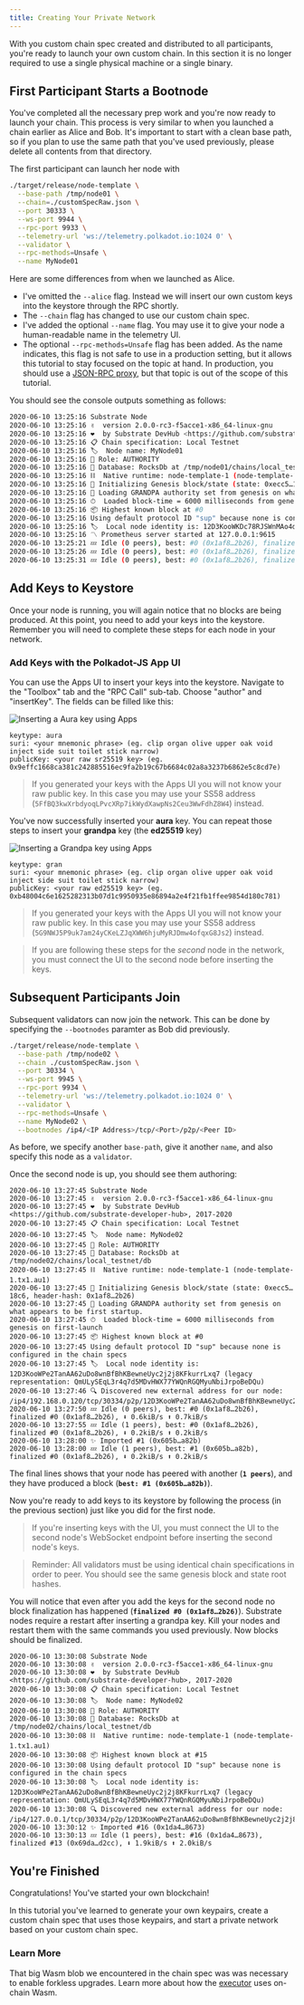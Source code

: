 ```yaml
---
title: Creating Your Private Network
---
```


With you custom chain spec created and distributed to all participants, you're ready to launch your
own custom chain. In this section it is no longer required to use a single physical machine or a
single binary.

## First Participant Starts a Bootnode

You've completed all the necessary prep work and you're now ready to launch your chain. This process
is very similar to when you launched a chain earlier as Alice and Bob. It's important to start with
a clean base path, so if you plan to use the same path that you've used previously, please delete
all contents from that directory.

The first participant can launch her node with

```bash
./target/release/node-template \
  --base-path /tmp/node01 \
  --chain=./customSpecRaw.json \
  --port 30333 \
  --ws-port 9944 \
  --rpc-port 9933 \
  --telemetry-url 'ws://telemetry.polkadot.io:1024 0' \
  --validator \
  --rpc-methods=Unsafe \
  --name MyNode01
```

Here are some differences from when we launched as Alice.

- I've omitted the `--alice` flag. Instead we will insert our own custom keys into the keystore
  through the RPC shortly.
- The `--chain` flag has changed to use our custom chain spec.
- I've added the optional `--name` flag. You may use it to give your node a human-readable name in
  the telemetry UI.
- The optional `--rpc-methods=Unsafe` flag has been added. As the name indicates, this flag is not
  safe to use in a production setting, but it allows this tutorial to stay focused on the topic at
  hand. In production, you should use a
  [JSON-RPC proxy](../../knowledgebase/getting-started/glossary#json-rpc-proxy-crate), but that topic is out of the
  scope of this tutorial.

You should see the console outputs something as follows:

```bash
2020-06-10 13:25:16 Substrate Node
2020-06-10 13:25:16 ✌️  version 2.0.0-rc3-f5acce1-x86_64-linux-gnu
2020-06-10 13:25:16 ❤️  by Substrate DevHub <https://github.com/substrate-developer-hub>, 2017-2020
2020-06-10 13:25:16 📋 Chain specification: Local Testnet
2020-06-10 13:25:16 🏷  Node name: MyNode01
2020-06-10 13:25:16 👤 Role: AUTHORITY
2020-06-10 13:25:16 💾 Database: RocksDb at /tmp/node01/chains/local_testnet/db
2020-06-10 13:25:16 ⛓  Native runtime: node-template-1 (node-template-1.tx1.au1)
2020-06-10 13:25:16 🔨 Initializing Genesis block/state (state: 0xecc5…18c6, header-hash: 0x1af8…2b26)
2020-06-10 13:25:16 👴 Loading GRANDPA authority set from genesis on what appears to be first startup.
2020-06-10 13:25:16 ⏱  Loaded block-time = 6000 milliseconds from genesis on first-launch
2020-06-10 13:25:16 📦 Highest known block at #0
2020-06-10 13:25:16 Using default protocol ID "sup" because none is configured in the chain specs
2020-06-10 13:25:16 🏷  Local node identity is: 12D3KooWKDc78RJSWnMAo4dkVdfyFqvrvEZZSVddP16fsHhSy6sw (legacy representation: QmPGVPfrg3gsUgoFgxpNNwjBputPKpukcWizQwedeBbKUr)
2020-06-10 13:25:16 〽️ Prometheus server started at 127.0.0.1:9615
2020-06-10 13:25:21 💤 Idle (0 peers), best: #0 (0x1af8…2b26), finalized #0 (0x1af8…2b26), ⬇ 0 ⬆ 0
2020-06-10 13:25:26 💤 Idle (0 peers), best: #0 (0x1af8…2b26), finalized #0 (0x1af8…2b26), ⬇ 0 ⬆ 0
2020-06-10 13:25:31 💤 Idle (0 peers), best: #0 (0x1af8…2b26), finalized #0 (0x1af8…2b26), ⬇ 0 ⬆ 0
```

## Add Keys to Keystore

Once your node is running, you will again notice that no blocks are being produced. At this point,
you need to add your keys into the keystore. Remember you will need to complete these steps for each
node in your network.

### Add Keys with the Polkadot-JS App UI

You can use the Apps UI to insert your keys into the keystore. Navigate to the "Toolbox" tab and the
"RPC Call" sub-tab. Choose "author" and "insertKey". The fields can be filled like this:

![Inserting a Aura key using Apps](assets/tutorials/private-network/private-network-apps-insert-key-aura.png)

```
keytype: aura
suri: <your mnemonic phrase> (eg. clip organ olive upper oak void inject side suit toilet stick narrow)
publicKey: <your raw sr25519 key> (eg. 0x9effc1668ca381c242885516ec9fa2b19c67b6684c02a8a3237b6862e5c8cd7e)
```

> If you generated your keys with the Apps UI you will not know your raw public key. In this case
> you may use your SS58 address (`5FfBQ3kwXrbdyoqLPvcXRp7ikWydXawpNs2Ceu3WwFdhZ8W4`) instead.

You've now successfully inserted your **aura** key. You can repeat those steps to insert your
**grandpa** key (the **ed25519** key)

![Inserting a Grandpa key using Apps](assets/tutorials/private-network/private-network-apps-insert-key.png)

```
keytype: gran
suri: <your mnemonic phrase> (eg. clip organ olive upper oak void inject side suit toilet stick narrow)
publicKey: <your raw ed25519 key> (eg. 0xb48004c6e1625282313b07d1c9950935e86894a2e4f21fb1ffee9854d180c781)
```

> If you generated your keys with the Apps UI you will not know your raw public key. In this case
> you may use your SS58 address (`5G9NWJ5P9uk7am24yCKeLZJqXWW6hjuMyRJDmw4ofqxG8Js2`) instead.

> If you are following these steps for the _second_ node in the network, you must connect the UI to
> the second node before inserting the keys.

## Subsequent Participants Join

Subsequent validators can now join the network. This can be done by specifying the `--bootnodes`
paramter as Bob did previously.

```bash
./target/release/node-template \
  --base-path /tmp/node02 \
  --chain ./customSpecRaw.json \
  --port 30334 \
  --ws-port 9945 \
  --rpc-port 9934 \
  --telemetry-url 'ws://telemetry.polkadot.io:1024 0' \
  --validator \
  --rpc-methods=Unsafe \
  --name MyNode02 \
  --bootnodes /ip4/<IP Address>/tcp/<Port>/p2p/<Peer ID>
```

As before, we specify another `base-path`, give it another `name`, and also specify this node as a
`validator`.

Once the second node is up, you should see them authoring:

```
2020-06-10 13:27:45 Substrate Node
2020-06-10 13:27:45 ✌️  version 2.0.0-rc3-f5acce1-x86_64-linux-gnu
2020-06-10 13:27:45 ❤️  by Substrate DevHub <https://github.com/substrate-developer-hub>, 2017-2020
2020-06-10 13:27:45 📋 Chain specification: Local Testnet
2020-06-10 13:27:45 🏷  Node name: MyNode02
2020-06-10 13:27:45 👤 Role: AUTHORITY
2020-06-10 13:27:45 💾 Database: RocksDb at /tmp/node02/chains/local_testnet/db
2020-06-10 13:27:45 ⛓  Native runtime: node-template-1 (node-template-1.tx1.au1)
2020-06-10 13:27:45 🔨 Initializing Genesis block/state (state: 0xecc5…18c6, header-hash: 0x1af8…2b26)
2020-06-10 13:27:45 👴 Loading GRANDPA authority set from genesis on what appears to be first startup.
2020-06-10 13:27:45 ⏱  Loaded block-time = 6000 milliseconds from genesis on first-launch
2020-06-10 13:27:45 📦 Highest known block at #0
2020-06-10 13:27:45 Using default protocol ID "sup" because none is configured in the chain specs
2020-06-10 13:27:45 🏷  Local node identity is: 12D3KooWPe2TanAA62uDo8wnBfBhKBewneUyc2j2j8KFkurrLxq7 (legacy representation: QmULySEqL3r4q7d5MDvHWX77YWQnRGQMyuNbiJrpoBeDQu)
2020-06-10 13:27:46 🔍 Discovered new external address for our node: /ip4/192.168.0.120/tcp/30334/p2p/12D3KooWPe2TanAA62uDo8wnBfBhKBewneUyc2j2j8KFkurrLxq7
2020-06-10 13:27:50 💤 Idle (0 peers), best: #0 (0x1af8…2b26), finalized #0 (0x1af8…2b26), ⬇ 0.6kiB/s ⬆ 0.7kiB/s
2020-06-10 13:27:55 💤 Idle (1 peers), best: #0 (0x1af8…2b26), finalized #0 (0x1af8…2b26), ⬇ 0.2kiB/s ⬆ 0.2kiB/s
2020-06-10 13:28:00 ✨ Imported #1 (0x605b…a82b)
2020-06-10 13:28:00 💤 Idle (1 peers), best: #1 (0x605b…a82b), finalized #0 (0x1af8…2b26), ⬇ 0.2kiB/s ⬆ 0.2kiB/s
```

The final lines shows that your node has peered with another (**`1 peers`**), and they have produced
a block (**`best: #1 (0x605b…a82b)`**).

Now you're ready to add keys to its keystore by following the process (in the previous section) just
like you did for the first node.

> If you're inserting keys with the UI, you must connect the UI to the second node's WebSocket
> endpoint before inserting the second node's keys.

> Reminder: All validators must be using identical chain specifications in order to peer. You should
> see the same genesis block and state root hashes.

You will notice that even after you add the keys for the second node no block finalization has
happened (**`finalized #0 (0x1af8…2b26)`**). Substrate nodes require a restart after inserting a
grandpa key. Kill your nodes and restart them with the same commands you used previously. Now blocks
should be finalized.

```
2020-06-10 13:30:08 Substrate Node
2020-06-10 13:30:08 ✌️  version 2.0.0-rc3-f5acce1-x86_64-linux-gnu
2020-06-10 13:30:08 ❤️  by Substrate DevHub <https://github.com/substrate-developer-hub>, 2017-2020
2020-06-10 13:30:08 📋 Chain specification: Local Testnet
2020-06-10 13:30:08 🏷  Node name: MyNode02
2020-06-10 13:30:08 👤 Role: AUTHORITY
2020-06-10 13:30:08 💾 Database: RocksDb at /tmp/node02/chains/local_testnet/db
2020-06-10 13:30:08 ⛓  Native runtime: node-template-1 (node-template-1.tx1.au1)
2020-06-10 13:30:08 📦 Highest known block at #15
2020-06-10 13:30:08 Using default protocol ID "sup" because none is configured in the chain specs
2020-06-10 13:30:08 🏷  Local node identity is: 12D3KooWPe2TanAA62uDo8wnBfBhKBewneUyc2j2j8KFkurrLxq7 (legacy representation: QmULySEqL3r4q7d5MDvHWX77YWQnRGQMyuNbiJrpoBeDQu)
2020-06-10 13:30:08 🔍 Discovered new external address for our node: /ip4/127.0.0.1/tcp/30334/p2p/12D3KooWPe2TanAA62uDo8wnBfBhKBewneUyc2j2j8KFkurrLxq7
2020-06-10 13:30:12 ✨ Imported #16 (0x1da4…8673)
2020-06-10 13:30:13 💤 Idle (1 peers), best: #16 (0x1da4…8673), finalized #13 (0x69da…d2cc), ⬇ 1.9kiB/s ⬆ 2.0kiB/s
```

## You're Finished

Congratulations! You've started your own blockchain!

In this tutorial you've learned to generate your own keypairs, create a custom chain spec that uses
those keypairs, and start a private network based on your custom chain spec.

<!-- TODO link to the followup tutorial about starting a 3 node network using the demo substrate node
Details in https://github.com/substrate-developer-hub/tutorials/issues/16-->

### Learn More

That big Wasm blob we encountered in the chain spec was was necessary to enable forkless upgrades.
Learn more about how the [executor](../../knowledgebase/advanced/executor) uses on-chain Wasm.
